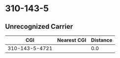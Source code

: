 # 310-143-5
## Unrecognized Carrier


| CGI | Nearest CGI | Distance |
|-----|-------------|----------|
| 310-143-5-4721 |  | 0.0 |
